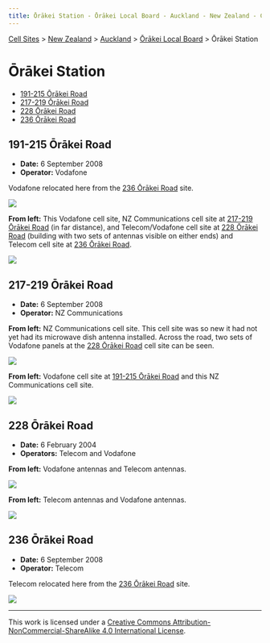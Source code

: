 ```yaml
---
title: Ōrākei Station - Ōrākei Local Board - Auckland - New Zealand - Cell Sites
---
```


[Cell Sites](../../../) > [New Zealand](../../) > [Auckland](../) > [Ōrākei Local Board](./) > Ōrākei Station

# Ōrākei Station

* [191-215 Ōrākei Road](#191-215-ōrākei-road)
* [217-219 Ōrākei Road](#217-219-ōrākei-road)
* [228 Ōrākei Road](#228-ōrākei-road)
* [236 Ōrākei Road](#236-ōrākei-road)

## 191-215 Ōrākei Road

* **Date:** 6 September 2008
* **Operator:** Vodafone

Vodafone relocated here from the [236 Ōrākei Road](#236-ōrākei-road) site.

![](https://f001.backblazeb2.com/file/CellSites/NZ/AUK/%C5%8Cr%C4%81kei/20080906-102615.jpg)

**From left:** This Vodafone cell site, NZ Communications cell site at [217-219 Ōrākei Road](#217-219-ōrākei-road) (in
far distance), and Telecom/Vodafone cell site at [228 Ōrākei Road](#228-ōrākei-road) (building with two sets of
antennas visible on either ends) and Telecom cell site at [236 Ōrākei Road](#236-ōrākei-road).

![](https://f001.backblazeb2.com/file/CellSites/NZ/AUK/%C5%8Cr%C4%81kei/20080906-102828.jpg)

## 217-219 Ōrākei Road

* **Date:** 6 September 2008
* **Operator:** NZ Communications

**From left:** NZ Communications cell site. This cell site was so new it had not yet had its microwave dish antenna
installed. Across the road, two sets of Vodafone panels at the [228 Ōrākei Road](#228-ōrākei-road) cell site can be
seen.

![](https://f001.backblazeb2.com/file/CellSites/NZ/AUK/%C5%8Cr%C4%81kei/20080906-103927.jpg)

**From left:** Vodafone cell site at [191-215 Ōrākei Road](#191-215-ōrākei-road) and this NZ Communications cell site.

![](https://f001.backblazeb2.com/file/CellSites/NZ/AUK/%C5%8Cr%C4%81kei/20080906-104154.jpg)

## 228 Ōrākei Road

* **Date:** 6 February 2004
* **Operators:** Telecom and Vodafone

**From left:** Vodafone antennas and Telecom antennas.

![](https://f001.backblazeb2.com/file/CellSites/NZ/AUK/%C5%8Cr%C4%81kei/20040206-154526.jpg)

**From left:** Telecom antennas and Vodafone antennas.

![](https://f001.backblazeb2.com/file/CellSites/NZ/AUK/%C5%8Cr%C4%81kei/20040206-154851.jpg)

## 236 Ōrākei Road

* **Date:** 6 September 2008
* **Operator:** Telecom

Telecom relocated here from the [236 Ōrākei Road](#236-ōrākei-road) site.

![](https://f001.backblazeb2.com/file/CellSites/NZ/AUK/%C5%8Cr%C4%81kei/20080906-105524.jpg)

---

This work is licensed under a [Creative Commons Attribution-NonCommercial-ShareAlike 4.0 International License](http://creativecommons.org/licenses/by-nc-sa/4.0/).
